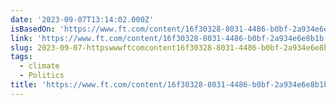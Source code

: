 ```yaml
---
date: '2023-09-07T13:14:02.000Z'
isBasedOn: 'https://www.ft.com/content/16f30328-8031-4486-b0bf-2a934e6e8b1b'
link: 'https://www.ft.com/content/16f30328-8031-4486-b0bf-2a934e6e8b1b'
slug: 2023-09-07-httpswwwftcomcontent16f30328-8031-4486-b0bf-2a934e6e8b1b
tags:
  - climate
  - Politics
title: 'https://www.ft.com/content/16f30328-8031-4486-b0bf-2a934e6e8b1b'
---
```


